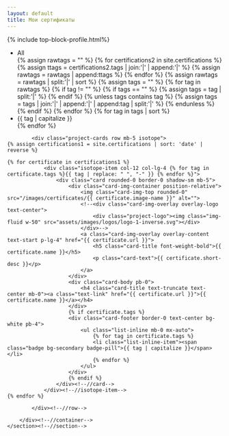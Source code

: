 ```yaml
---
layout: default
title: Мои сертификаты
---
```

{% include top-block-profile.html%}
</header><!--//header-->
	
<section class="section pt-5">
    <div class="container">
	        <div class="text-center">
		        <ul id="filters" class="filters mb-5 mx-auto ps-0">
					<li class="type active" data-filter="*">All</li>
{% assign rawtags = "" %}
{% for certifications2 in site.certifications %}
	{% assign ttags = certifications2.tags | join:'|' | append:'|' %}
	{% assign rawtags = rawtags | append:ttags %}
{% endfor %}
{% assign rawtags = rawtags | split:'|' | sort %}
{% assign tags = "" %}
{% for tag in rawtags %}
	{% if tag != "" %}
		{% if tags == "" %}
			{% assign tags = tag | split:'|' %}
		{% endif %}
		{% unless tags contains tag %}
			{% assign tags = tags | join:'|' | append:'|' | append:tag | split:'|' %}
		{% endunless %}
	{% endif %}
{% endfor %}
{% for tag in tags | sort %}
	<li class="type" data-filter=".{{ tag | replace: " ", "-" }}">{{ tag | capitalize }}</li>
{% endfor %}
	            </ul><!--//filters-->
	        </div>
		
			
			
			<div class="project-cards row mb-5 isotope">			
    {% assign certifications1 = site.certifications | sort: 'date' | reverse %}
	
    {% for certificate in certifications1 %}		
		        <div class="isotope-item col-12 col-lg-4 {% for tag in certificate.tags %}{{ tag | replace: " ", "-" }} {% endfor %}">
					<div class="card rounded-0 border-0 shadow-sm mb-5">
						<div class="card-img-container position-relative">
							<img class="card-img-top rounded-0" src="/images/certificates/{{ certificate.image-name }}" alt="">
							<!--<div class="card-img-overlay overlay-logo text-center">
								<div class="project-logo"><img class="img-fluid w-50" src="assets/images/logos/logo-1-inverse.svg"></div>
							</div>-->
							<a class="card-img-overlay overlay-content text-start p-lg-4" href="{{ certificate.url }}">
								<h5 class="card-title font-weight-bold">{{ certificate.name }}</h5>
							    <p class="card-text">{{ certificate.short-desc }}</p>
							</a>
						</div>
						<div class="card-body pb-0">
							<h4 class="card-title text-truncate text-center mb-0"><a class="text-link" href="{{ certificate.url }}">{{ certificate.name }}</a></h4>
						</div>
						{% if certificate.tags %}
						<div class="card-footer border-0 text-center bg-white pb-4">
							<ul class="list-inline mb-0 mx-auto">
								{% for tag in certificate.tags %}
						        <li class="list-inline-item"><span class="badge bg-secondary badge-pill">{{ tag | capitalize }}</span></li>
								{% endfor %}
							</ul>
					    </div>
						{% endif %}
				    </div><!--//card-->
		        </div><!--//isotope-item-->
	{% endfor %}
			    
	        </div><!--//row-->

        </div><!--//container-->
    </section><!--//section-->
